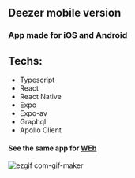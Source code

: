 ## Deezer mobile version

### App made for iOS and Android

## Techs:

- Typescript
- React
- React Native
- Expo
- Expo-av
- Graphql
- Apollo Client

#### See the same app for <a href="https://github.com/josephbrito/Deezer_app">WEb</a>


![ezgif com-gif-maker](https://user-images.githubusercontent.com/84200694/200137214-5b3e9be6-63dc-4731-948e-4e3ed25f42f8.gif)
